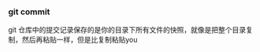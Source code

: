 ### git commit
git  仓库中的提交记录保存的是你的目录下所有文件的快照，就像是把整个目录复制，然后再粘贴一样，但是比复制粘贴you
<!--stackedit_data:
eyJoaXN0b3J5IjpbLTE5NTA4NzcyMjRdfQ==
-->